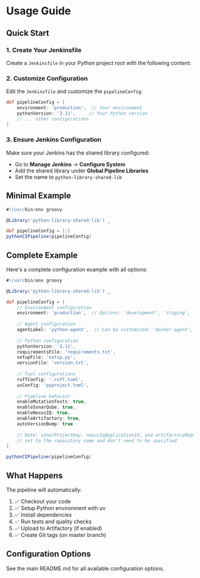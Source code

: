 # Usage Guide

## Quick Start

### 1. Create Your Jenkinsfile

Create a `Jenkinsfile` in your Python project root with the following content:

### 2. Customize Configuration

Edit the `Jenkinsfile` and customize the `pipelineConfig`:

```groovy
def pipelineConfig = [
    environment: 'production',  // Your environment
    pythonVersion: '3.11',     // Your Python version
    // ... other configurations
]
```

### 3. Ensure Jenkins Configuration

Make sure your Jenkins has the shared library configured:
- Go to **Manage Jenkins** → **Configure System**
- Add the shared library under **Global Pipeline Libraries**
- Set the name to `python-library-shared-lib`

## Minimal Example

```groovy
#!/usr/bin/env groovy

@Library('python-library-shared-lib') _

def pipelineConfig = [:]
pythonCIPipeline(pipelineConfig)
```

## Complete Example

Here's a complete configuration example with all options:

```groovy
#!/usr/bin/env groovy

@Library('python-library-shared-lib') _

def pipelineConfig = [
    // Environment configuration
    environment: 'production',  // Options: 'development', 'staging', 'production'
    
    // Agent configuration
    agentLabel: 'python-agent',  // Can be customized: 'docker-agent', 'ubuntu-agent', etc.
    
    // Python configuration
    pythonVersion: '3.11',
    requirementsFile: 'requirements.txt',
    setupFile: 'setup.py',
    versionFile: 'version.txt',
    
    // Tool configurations
    ruffConfig: '.ruff.toml',
    uvConfig: 'pyproject.toml',
    
    // Pipeline behavior
    enableMutationTests: true,
    enableSonarQube: true,
    enableNexusIQ: true,
    enableArtifactory: true,
    autoVersionBump: true
    
    // Note: sonarProjectKey, nexusIqApplicationId, and artifactoryRepo are automatically
    // set to the repository name and don't need to be specified
]

pythonCIPipeline(pipelineConfig)
```

## What Happens

The pipeline will automatically:
1. ✅ Checkout your code
2. ✅ Setup Python environment with uv
3. ✅ Install dependencies
4. ✅ Run tests and quality checks
5. ✅ Upload to Artifactory (if enabled)
6. ✅ Create Git tags (on master branch)

## Configuration Options

See the main README.md for all available configuration options. 